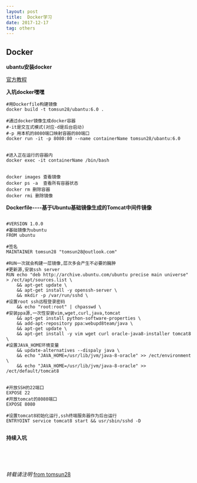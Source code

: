 ```yaml
---
layout: post
title:  Docker学习 
date: 2017-12-17
tag: others
---
```


## Docker   



**ubantu安装docker**  

[官方教程](https://docs.docker.com/engine/installation/linux/docker-ce/ubuntu/#supported-storage-drivers)

**入坑docker嘿嘿**  


````
#用Dockerfile构建镜像
docker build -t tomsun28/ubantu:6.0 .

#通过docker镜像生成docker容器
#-it是交互式模式(对应-d是后台启动)
#-p 用本机的8080端口映射容器的80端口
docker run -it -p 8080:80 --name containerName tomsun28/ubantu:6.0


#进入正在运行的容器内
docker exec -it containerName /bin/bash


docker images 查看镜像
docker ps -a  查看所有容器状态
docker rm 删除容器
docker rmi 删除镜像

````

**Dockerfile----基于Ubuntu基础镜像生成的Tomcat中间件镜像**  

````

#VERSION 1.0.0
#基础镜像为ubuntu
FROM ubuntu

#签名
MAINTAINER tomsun28 "tomsun28@outlook.com"

#RUN一次就会构建一层镜像,层次多会产生不必要的臃肿
#更新源,安装ssh server
RUN echo "deb http://archive.ubuntu.com/ubuntu precise main universe" > /ect/apt/sources.list \
    && apt-get update \
	&& apt-get install -y openssh-server \
	&& mkdir -p /var/run/sshd \
#设置root ssh远程登录密码
    && echo "root:root" | chpasswd \
#安装ppa源,一次性安装vim,wget,curl,java,tomcat
    && apt-get install python-software-properties \
	&& add-apt-repository ppa:webupd8team/java \
	&& apt-get update \
	&& apt-get install -y vim wget curl oracle-java8-installer tomcat8 \
#设置JAVA_HOME环境变量
    && update-alternatives --dispaly java \
	&& echo "JAVA_HOME=/usr/lib/jvm/java-8-oracle" >> /ect/environment \
	&& echo "JAVA_HOME=/usr/lib/jvm/java-8-oracle" >> /ect/default/tomcat8


#开放SSH的22端口
EXPOSE 22
#开放tomcat的8080端口
EXPOSE 8080

#设置tomcat8初始化运行,ssh终端服务器作为后台运行
ENTRYOINT service tomcat8 start && usr/sbin/sshd -D


````


**持续入坑**  

<br>
<br>
<br>

*转载请注明* [from tomsun28](http://usthe.com)
````

````

````

